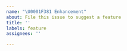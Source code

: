 ```yaml
---
name: "\U0001F381 Enhancement"
about: File this issue to suggest a feature
title: ''
labels: feature
assignees: ''

---
```

